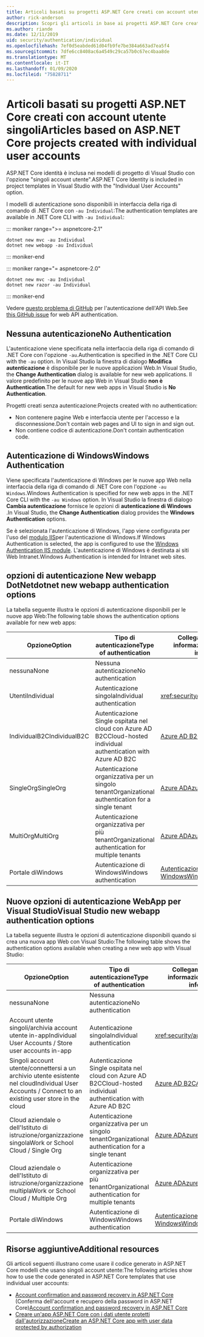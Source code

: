 ```yaml
---
title: Articoli basati su progetti ASP.NET Core creati con account utente singoli
author: rick-anderson
description: Scopri gli articoli in base ai progetti ASP.NET Core creati con singoli account utente.
ms.author: riande
ms.date: 12/11/2019
uid: security/authentication/individual
ms.openlocfilehash: 7ef0d5eabded61d04fb9fe7be384a663ad7ea5f4
ms.sourcegitcommit: 7dfe6cc8408ac6a4549c29ca57b0c67ec4baa8de
ms.translationtype: MT
ms.contentlocale: it-IT
ms.lasthandoff: 01/09/2020
ms.locfileid: "75828711"
---
```

# <a name="articles-based-on-aspnet-core-projects-created-with-individual-user-accounts"></a><span data-ttu-id="ccf61-103">Articoli basati su progetti ASP.NET Core creati con account utente singoli</span><span class="sxs-lookup"><span data-stu-id="ccf61-103">Articles based on ASP.NET Core projects created with individual user accounts</span></span>

<span data-ttu-id="ccf61-104">ASP.NET Core identità è inclusa nei modelli di progetto di Visual Studio con l'opzione "singoli account utente".</span><span class="sxs-lookup"><span data-stu-id="ccf61-104">ASP.NET Core Identity is included in project templates in Visual Studio with the "Individual User Accounts" option.</span></span>

<span data-ttu-id="ccf61-105">I modelli di autenticazione sono disponibili in interfaccia della riga di comando di .NET Core con `-au Individual`:</span><span class="sxs-lookup"><span data-stu-id="ccf61-105">The authentication templates are available in .NET Core CLI with `-au Individual`:</span></span>

::: moniker range=">= aspnetcore-2.1"

```dotnetcli
dotnet new mvc -au Individual
dotnet new webapp -au Individual
```

::: moniker-end

::: moniker range="= aspnetcore-2.0"

```dotnetcli
dotnet new mvc -au Individual
dotnet new razor -au Individual
```

::: moniker-end

<span data-ttu-id="ccf61-106">Vedere [questo problema di GitHub](https://github.com/dotnet/AspNetCore/issues/5833) per l'autenticazione dell'API Web.</span><span class="sxs-lookup"><span data-stu-id="ccf61-106">See [this GitHub issue](https://github.com/dotnet/AspNetCore/issues/5833) for web API authentication.</span></span>

<a name="no"></a>

## <a name="no-authentication"></a><span data-ttu-id="ccf61-107">Nessuna autenticazione</span><span class="sxs-lookup"><span data-stu-id="ccf61-107">No Authentication</span></span>

<span data-ttu-id="ccf61-108">L'autenticazione viene specificata nella interfaccia della riga di comando di .NET Core con l'opzione `-au`.</span><span class="sxs-lookup"><span data-stu-id="ccf61-108">Authentication is specified in the .NET Core CLI with the `-au` option.</span></span> <span data-ttu-id="ccf61-109">In Visual Studio la finestra di dialogo **Modifica autenticazione** è disponibile per le nuove applicazioni Web.</span><span class="sxs-lookup"><span data-stu-id="ccf61-109">In Visual Studio, the **Change Authentication** dialog is available for new web applications.</span></span> <span data-ttu-id="ccf61-110">Il valore predefinito per le nuove app Web in Visual Studio **non è Authentication**.</span><span class="sxs-lookup"><span data-stu-id="ccf61-110">The default for new web apps in Visual Studio is **No Authentication**.</span></span>

<span data-ttu-id="ccf61-111">Progetti creati senza autenticazione:</span><span class="sxs-lookup"><span data-stu-id="ccf61-111">Projects created with no authentication:</span></span>

* <span data-ttu-id="ccf61-112">Non contenere pagine Web e interfaccia utente per l'accesso e la disconnessione.</span><span class="sxs-lookup"><span data-stu-id="ccf61-112">Don't contain web pages and UI to sign in and sign out.</span></span>
* <span data-ttu-id="ccf61-113">Non contiene codice di autenticazione.</span><span class="sxs-lookup"><span data-stu-id="ccf61-113">Don't contain authentication code.</span></span>

<a name="win"></a>

## <a name="windows-authentication"></a><span data-ttu-id="ccf61-114">Autenticazione di Windows</span><span class="sxs-lookup"><span data-stu-id="ccf61-114">Windows Authentication</span></span>

<span data-ttu-id="ccf61-115">Viene specificata l'autenticazione di Windows per le nuove app Web nella interfaccia della riga di comando di .NET Core con l'opzione `-au Windows`.</span><span class="sxs-lookup"><span data-stu-id="ccf61-115">Windows Authentication is specified for new web apps in the .NET Core CLI with the `-au Windows` option.</span></span> <span data-ttu-id="ccf61-116">In Visual Studio la finestra di dialogo **Cambia autenticazione** fornisce le opzioni di **autenticazione di Windows** .</span><span class="sxs-lookup"><span data-stu-id="ccf61-116">In Visual Studio, the **Change Authentication** dialog provides the **Windows Authentication** options.</span></span>

<span data-ttu-id="ccf61-117">Se è selezionata l'autenticazione di Windows, l'app viene configurata per l'uso del [modulo IIS](xref:host-and-deploy/iis/modules)per l'autenticazione di Windows.</span><span class="sxs-lookup"><span data-stu-id="ccf61-117">If Windows Authentication is selected, the app is configured to use the [Windows Authentication IIS module](xref:host-and-deploy/iis/modules).</span></span> <span data-ttu-id="ccf61-118">L'autenticazione di Windows è destinata ai siti Web Intranet.</span><span class="sxs-lookup"><span data-stu-id="ccf61-118">Windows Authentication is intended for Intranet web sites.</span></span>

## <a name="dotnet-new-webapp-authentication-options"></a><span data-ttu-id="ccf61-119">opzioni di autenticazione New webapp DotNet</span><span class="sxs-lookup"><span data-stu-id="ccf61-119">dotnet new webapp authentication options</span></span>

<span data-ttu-id="ccf61-120">La tabella seguente illustra le opzioni di autenticazione disponibili per le nuove app Web:</span><span class="sxs-lookup"><span data-stu-id="ccf61-120">The following table shows the authentication options available for new web apps:</span></span>

| <span data-ttu-id="ccf61-121">Opzione</span><span class="sxs-lookup"><span data-stu-id="ccf61-121">Option</span></span> | <span data-ttu-id="ccf61-122">Tipo di autenticazione</span><span class="sxs-lookup"><span data-stu-id="ccf61-122">Type of authentication</span></span> | <span data-ttu-id="ccf61-123">Collegamento per altre informazioni</span><span class="sxs-lookup"><span data-stu-id="ccf61-123">Link for more information</span></span> |
 | ----------------- | ------------ | ---------- |
| <span data-ttu-id="ccf61-124">nessuna</span><span class="sxs-lookup"><span data-stu-id="ccf61-124">None</span></span>            |  <span data-ttu-id="ccf61-125">Nessuna autenticazione</span><span class="sxs-lookup"><span data-stu-id="ccf61-125">No authentication</span></span> | | 
| <span data-ttu-id="ccf61-126">Utenti</span><span class="sxs-lookup"><span data-stu-id="ccf61-126">Individual</span></span>      |  <span data-ttu-id="ccf61-127">Autenticazione singola</span><span class="sxs-lookup"><span data-stu-id="ccf61-127">Individual authentication</span></span> | <xref:security/authentication/identity>
| <span data-ttu-id="ccf61-128">IndividualB2C</span><span class="sxs-lookup"><span data-stu-id="ccf61-128">IndividualB2C</span></span>   |  <span data-ttu-id="ccf61-129">Autenticazione Single ospitata nel cloud con Azure AD B2C</span><span class="sxs-lookup"><span data-stu-id="ccf61-129">Cloud-hosted individual authentication with Azure AD B2C</span></span> | [<span data-ttu-id="ccf61-130">Azure AD B2C</span><span class="sxs-lookup"><span data-stu-id="ccf61-130">Azure AD B2C</span></span>](/azure/active-directory-b2c/) |
| <span data-ttu-id="ccf61-131">SingleOrg</span><span class="sxs-lookup"><span data-stu-id="ccf61-131">SingleOrg</span></span>       |  <span data-ttu-id="ccf61-132">Autenticazione organizzativa per un singolo tenant</span><span class="sxs-lookup"><span data-stu-id="ccf61-132">Organizational authentication for a single tenant</span></span> | [<span data-ttu-id="ccf61-133">Azure AD</span><span class="sxs-lookup"><span data-stu-id="ccf61-133">Azure AD</span></span>](/azure/active-directory/develop/quickstart-v2-aspnet-core-webapp) |
| <span data-ttu-id="ccf61-134">MultiOrg</span><span class="sxs-lookup"><span data-stu-id="ccf61-134">MultiOrg</span></span>        |  <span data-ttu-id="ccf61-135">Autenticazione organizzativa per più tenant</span><span class="sxs-lookup"><span data-stu-id="ccf61-135">Organizational authentication for multiple tenants</span></span> | [<span data-ttu-id="ccf61-136">Azure AD</span><span class="sxs-lookup"><span data-stu-id="ccf61-136">Azure AD</span></span>](/azure/active-directory/develop/quickstart-v2-aspnet-core-webapp) |
| <span data-ttu-id="ccf61-137">Portale di</span><span class="sxs-lookup"><span data-stu-id="ccf61-137">Windows</span></span>         |  <span data-ttu-id="ccf61-138">Autenticazione di Windows</span><span class="sxs-lookup"><span data-stu-id="ccf61-138">Windows authentication</span></span> | [<span data-ttu-id="ccf61-139">Autenticazione di Windows</span><span class="sxs-lookup"><span data-stu-id="ccf61-139">Windows Authentication</span></span>](xref:security/authentication/windowsauth)

## <a name="visual-studio-new-webapp-authentication-options"></a><span data-ttu-id="ccf61-140">Nuove opzioni di autenticazione WebApp per Visual Studio</span><span class="sxs-lookup"><span data-stu-id="ccf61-140">Visual Studio new webapp authentication options</span></span>

<span data-ttu-id="ccf61-141">La tabella seguente illustra le opzioni di autenticazione disponibili quando si crea una nuova app Web con Visual Studio:</span><span class="sxs-lookup"><span data-stu-id="ccf61-141">The following table shows the authentication options available when creating a new web app with Visual Studio:</span></span>

| <span data-ttu-id="ccf61-142">Opzione</span><span class="sxs-lookup"><span data-stu-id="ccf61-142">Option</span></span> | <span data-ttu-id="ccf61-143">Tipo di autenticazione</span><span class="sxs-lookup"><span data-stu-id="ccf61-143">Type of authentication</span></span> | <span data-ttu-id="ccf61-144">Collegamento per altre informazioni</span><span class="sxs-lookup"><span data-stu-id="ccf61-144">Link for more information</span></span> |
 | ----------------- | ------------ | ---------- |
| <span data-ttu-id="ccf61-145">nessuna</span><span class="sxs-lookup"><span data-stu-id="ccf61-145">None</span></span>            |  <span data-ttu-id="ccf61-146">Nessuna autenticazione</span><span class="sxs-lookup"><span data-stu-id="ccf61-146">No authentication</span></span> | | 
| <span data-ttu-id="ccf61-147">Account utente singoli/archivia account utente in-app</span><span class="sxs-lookup"><span data-stu-id="ccf61-147">Individual User Accounts / Store user accounts in-app</span></span> |  <span data-ttu-id="ccf61-148">Autenticazione singola</span><span class="sxs-lookup"><span data-stu-id="ccf61-148">Individual authentication</span></span> | <xref:security/authentication/identity> |
| <span data-ttu-id="ccf61-149">Singoli account utente/connettersi a un archivio utente esistente nel cloud</span><span class="sxs-lookup"><span data-stu-id="ccf61-149">Individual User Accounts / Connect to an existing user store in the cloud</span></span> |  <span data-ttu-id="ccf61-150">Autenticazione Single ospitata nel cloud con Azure AD B2C</span><span class="sxs-lookup"><span data-stu-id="ccf61-150">Cloud-hosted individual authentication with Azure AD B2C</span></span> | [<span data-ttu-id="ccf61-151">Azure AD B2C</span><span class="sxs-lookup"><span data-stu-id="ccf61-151">Azure AD B2C</span></span>](/azure/active-directory-b2c/) |
| <span data-ttu-id="ccf61-152">Cloud aziendale o dell'Istituto di istruzione/organizzazione singola</span><span class="sxs-lookup"><span data-stu-id="ccf61-152">Work or School Cloud / Single Org</span></span>  |  <span data-ttu-id="ccf61-153">Autenticazione organizzativa per un singolo tenant</span><span class="sxs-lookup"><span data-stu-id="ccf61-153">Organizational authentication for a single tenant</span></span> | [<span data-ttu-id="ccf61-154">Azure AD</span><span class="sxs-lookup"><span data-stu-id="ccf61-154">Azure AD</span></span>](/azure/active-directory/develop/quickstart-v2-aspnet-core-webapp) |
| <span data-ttu-id="ccf61-155">Cloud aziendale o dell'Istituto di istruzione/organizzazione multipla</span><span class="sxs-lookup"><span data-stu-id="ccf61-155">Work or School Cloud / Multiple Org</span></span> |  <span data-ttu-id="ccf61-156">Autenticazione organizzativa per più tenant</span><span class="sxs-lookup"><span data-stu-id="ccf61-156">Organizational authentication for multiple tenants</span></span> | [<span data-ttu-id="ccf61-157">Azure AD</span><span class="sxs-lookup"><span data-stu-id="ccf61-157">Azure AD</span></span>](/azure/active-directory/develop/quickstart-v2-aspnet-core-webapp) |
| <span data-ttu-id="ccf61-158">Portale di</span><span class="sxs-lookup"><span data-stu-id="ccf61-158">Windows</span></span>         |  <span data-ttu-id="ccf61-159">Autenticazione di Windows</span><span class="sxs-lookup"><span data-stu-id="ccf61-159">Windows authentication</span></span> | [<span data-ttu-id="ccf61-160">Autenticazione di Windows</span><span class="sxs-lookup"><span data-stu-id="ccf61-160">Windows Authentication</span></span>](xref:security/authentication/windowsauth)

## <a name="additional-resources"></a><span data-ttu-id="ccf61-161">Risorse aggiuntive</span><span class="sxs-lookup"><span data-stu-id="ccf61-161">Additional resources</span></span>

<span data-ttu-id="ccf61-162">Gli articoli seguenti illustrano come usare il codice generato in ASP.NET Core modelli che usano singoli account utente:</span><span class="sxs-lookup"><span data-stu-id="ccf61-162">The following articles show how to use the code generated in ASP.NET Core templates that use individual user accounts:</span></span>

* <span data-ttu-id="ccf61-163">[Account confirmation and password recovery in ASP.NET Core](xref:security/authentication/accconfirm) (Conferma dell'account e recupero della password in ASP.NET Core)</span><span class="sxs-lookup"><span data-stu-id="ccf61-163">[Account confirmation and password recovery in ASP.NET Core](xref:security/authentication/accconfirm)</span></span>
* [<span data-ttu-id="ccf61-164">Creare un'app ASP.NET Core con i dati utente protetti dall'autorizzazione</span><span class="sxs-lookup"><span data-stu-id="ccf61-164">Create an ASP.NET Core app with user data protected by authorization</span></span>](xref:security/authorization/secure-data)
